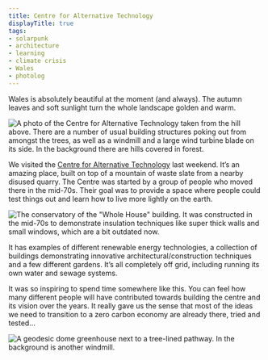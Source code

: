 ```yaml
---
title: Centre for Alternative Technology
displayTitle: true
tags: 
- solarpunk
- architecture
- learning
- climate crisis
- Wales
- photolog
---
```


Wales is absolutely beautiful at the moment (and always). The autumn leaves and soft sunlight turn the whole landscape golden and warm.

![A photo of the Centre for Alternative Technology taken from the hill above. There are a number of usual building structures poking out from amongst the trees, as well as a windmill and a large wind turbine blade on its side. In the background there are hills covered in forest.](https://d2w9rnfcy7mm78.cloudfront.net/19070537/original_da798c3a4e020b484e632ee1ffaa02fd.jpg?1668953894?bc=0)

We visited the [Centre for Alternative Technology](https://cat.org.uk/) last weekend. It’s an amazing place, built on top of a mountain of waste slate from a nearby disused quarry. The Centre was started by a group of people who moved there in the mid-70s. Their goal was to provide a space where people could test things out and learn how to live more lightly on the earth.

![The conservatory of the "Whole House" building. It was constructed in the mid-70s to demonstrate insulation techniques like super thick walls and small windows, which are a bit outdated now.](https://d2w9rnfcy7mm78.cloudfront.net/19070539/original_84e2134c2447045386c6dc2dfaf409d9.jpg?1668953897?bc=0)

It has examples of different renewable energy technologies, a collection of buildings demonstrating innovative architectural/construction techniques and a few different gardens. It’s all completely off grid, including running its own water and sewage systems.

It was so inspiring to spend time somewhere like this. You can feel how many different people will have contributed towards building the centre and its vision over the years. It really gave us the sense that most of the ideas we need to transition to a zero carbon economy are already there, tried and tested…

![A geodesic dome greenhouse next to a tree-lined pathway. In the background is another windmill.](https://d2w9rnfcy7mm78.cloudfront.net/19070541/original_c4fa1625facd438e7986eed127a1f428.jpg?1668953899?bc=0)
